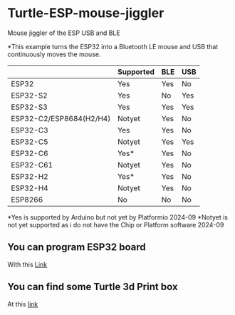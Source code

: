 # Turtle-ESP-mouse-jiggler

Mouse jiggler of the ESP USB and BLE
  

*This example turns the ESP32 into a Bluetooth LE mouse and USB that continuously moves the mouse.

  
||Supported |BLE |USB
|--|--|--|--|
|ESP32| Yes| Yes| No
|ESP32-S2| Yes| No| Yes
|ESP32-S3| Yes| Yes| Yes
|ESP32-C2/ESP8684(H2/H4)| Notyet |Yes |No
|ESP32-C3 |Yes |Yes |No
|ESP32-C5 |Notyet |Yes |Yes
|ESP32-C6 |Yes* |Yes |No
|ESP32-C61 |Notyet |Yes |No
|ESP32-H2 |Yes* |Yes |No
|ESP32-H4 |Notyet |Yes |No
|ESP8266 |No |No |No

*Yes is supported by Arduino but not yet by Platformio 2024-09
*Notyet is not yet supported as i do not have the Chip or Platform software 2024-09


## You can program ESP32 board 
With this [Link](https://www.emsign.nl/firmware/upload.html)

## You can find some Turtle 3d Print box 
At this [link](https://www.tinkercad.com/things/ebTFXCaYhMz-mouse-jiggler-of-the-esp-usb-and-ble)

